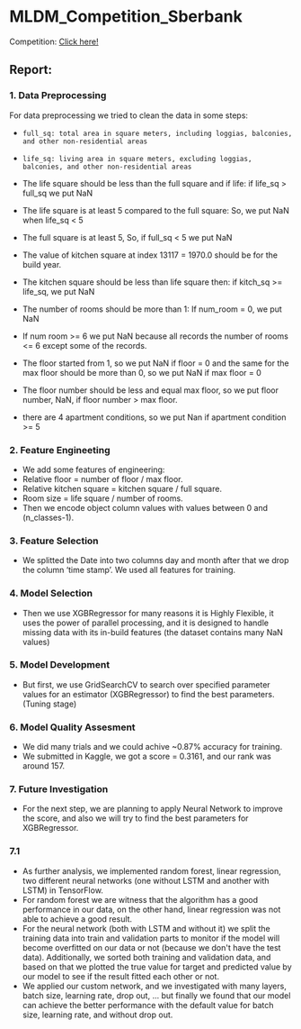 # MLDM_Competition_Sberbank

Competition: [Click here!](https://www.kaggle.com/c/sberbank-russian-housing-market)

## Report:
 
### 1. Data Preprocessing 

For data preprocessing we tried to clean the data in some steps:
  
* `full_sq: total area in square meters, including loggias, balconies, and other non-residential areas`
* `life_sq: living area in square meters, excluding loggias, balconies, and other non-residential areas`

* The life square should be less than the full square and if life: if life_sq > full_sq we put NaN

* The life square is at least 5 compared to the full square: So, we put NaN when life_sq < 5

* The full square is at least 5, So, if full_sq < 5 we put NaN

* The value of kitchen square at index 13117 = 1970.0 should be for the build year.

* The kitchen square should be less than life square then: if kitch_sq >= life_sq, we put NaN

* The number of rooms should be more than 1: If num_room = 0, we put NaN

* If num room >= 6 we put NaN because all records the number of rooms <= 6 except some of the records.

* The floor started from 1, so we put NaN if floor = 0 and the same for the max floor should be more than 0, so we put NaN if max floor = 0

* The floor number should be less and equal max floor, so we put floor number, NaN, if floor number > max floor.

* there are 4 apartment conditions, so we put Nan if apartment condition >= 5


### 2. Feature Engineeting

  * We add some features of engineering:
  * Relative floor = number of floor / max floor.
  * Relative kitchen square = kitchen square / full square.
  * Room size = life square / number of rooms.
  * Then we encode object column values with values between 0 and (n_classes-1).

### 3. Feature Selection

* We splitted the Date into two columns day and month after that we drop the column ‘time stamp’. We used all features for training.


### 4. Model Selection

* Then we use XGBRegressor for many reasons it is Highly Flexible, it uses the power of parallel processing, and it is designed to handle missing data with its in-build features (the dataset contains many NaN values)


### 5. Model Development

* But first, we use GridSearchCV to search over specified parameter values for an estimator (XGBRegressor) to find the best parameters. (Tuning stage)

### 6. Model Quality Assesment

* We did many trials and we could achive ~0.87% accuracy for training.
* We submitted in Kaggle, we got a score = 0.3161, and our rank was around 157.

### 7. Future Investigation

* For the next step, we are planning to apply Neural Network to improve the score, and also we will try to find the best parameters for XGBRegressor.

### 7.1 

* As further analysis, we implemented random forest, linear regression, two different neural networks (one without LSTM and another with LSTM) in TensorFlow.
* For random forest we are witness that the algorithm has a good performance in our data, on the other hand, linear regression was not able to achieve a good result.
* For the neural network (both with LSTM and without it) we split the training data into train and validation parts to monitor if the model will become overfitted on our data or not (because we don't have the test data). Additionally, we sorted both training and validation data, and based on that we plotted the true value for target and predicted value by our model to see if the result fitted each other or not.
* We applied our custom network, and we investigated with many layers, batch size, learning rate, drop out, ... but finally we found that our model can achieve the better performance with the default value for batch size, learning rate, and without drop out.
